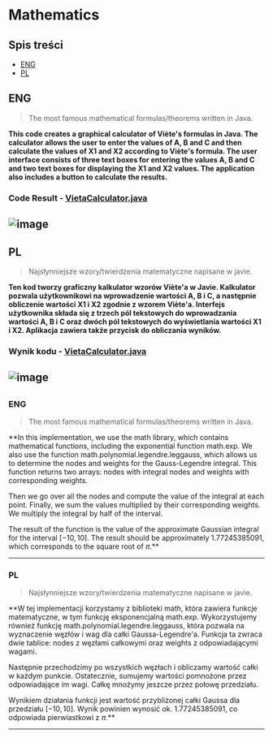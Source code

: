 # Mathematics

## Spis treści
- [ENG](#ENG)
- [PL](#PL)


## ENG
> The most famous mathematical formulas/theorems written in Java.

**This code creates a graphical calculator of Viète's formulas in Java. The calculator allows the user to enter the values of A, B and C and then calculate the values of X1 and X2 according to Viète's formula. The user interface consists of three text boxes for entering the values A, B and C and two text boxes for displaying the X1 and X2 values. The application also includes a button to calculate the results.**

### Code Result - [VietaCalculator.java](https://github.com/GabrielaOchoaDaderska/Mathematics/blob/main/VietaCalculator.java)

![image](https://user-images.githubusercontent.com/108947060/222966479-0ae1ee92-a434-4e36-a688-14ece86f6e9b.png)
---

## PL
> Najsłynniejsze wzory/twierdzenia matematyczne napisane w javie. 

**Ten kod tworzy graficzny kalkulator wzorów Viète'a w Javie. Kalkulator pozwala użytkownikowi na wprowadzenie wartości A, B i C, a następnie obliczenie wartości X1 i X2 zgodnie z wzorem Viète'a. Interfejs użytkownika składa się z trzech pól tekstowych do wprowadzania wartości A, B i C oraz dwóch pól tekstowych do wyświetlania wartości X1 i X2. Aplikacja zawiera także przycisk do obliczania wyników.**

### Wynik kodu - [VietaCalculator.java](https://github.com/GabrielaOchoaDaderska/Mathematics/blob/main/VietaCalculator.java)

![image](https://user-images.githubusercontent.com/108947060/222966479-0ae1ee92-a434-4e36-a688-14ece86f6e9b.png)
---

## 
### ENG
> The most famous mathematical formulas/theorems written in Java.

**In this implementation, we use the math library, which contains mathematical functions, including the exponential function math.exp. We also use the function math.polynomial.legendre.leggauss, which allows us to determine the nodes and weights for the Gauss-Legendre integral. This function returns two arrays: nodes with integral nodes and weights with corresponding weights.

Then we go over all the nodes and compute the value of the integral at each point. Finally, we sum the values multiplied by their corresponding weights. We multiply the integral by half of the interval.

The result of the function is the value of the approximate Gaussian integral for the interval $[-10, 10]$. The result should be approximately 1.77245385091, which corresponds to the square root of $\pi$.**

---

### PL
> Najsłynniejsze wzory/twierdzenia matematyczne napisane w javie. 

**W tej implementacji korzystamy z biblioteki math, która zawiera funkcje matematyczne, w tym funkcję eksponencjalną math.exp. Wykorzystujemy również funkcję math.polynomial.legendre.leggauss, która pozwala na wyznaczenie węzłów i wag dla całki Gaussa-Legendre'a. Funkcja ta zwraca dwie tablice: nodes z węzłami całkowymi oraz weights z odpowiadającymi wagami.

Następnie przechodzimy po wszystkich węzłach i obliczamy wartość całki w każdym punkcie. Ostatecznie, sumujemy wartości pomnożone przez odpowiadające im wagi. Całkę mnożymy jeszcze przez połowę przedziału.

Wynikiem działania funkcji jest wartość przybliżonej całki Gaussa dla przedziału $[-10, 10]$. Wynik powinien wynosić ok. 1.77245385091, co odpowiada pierwiastkowi z $\pi$.**


---
